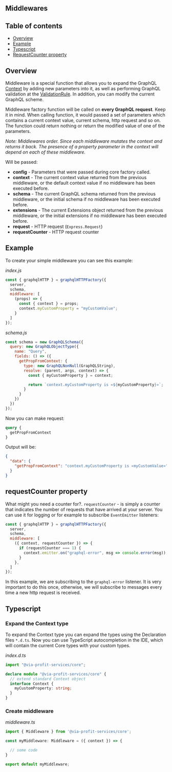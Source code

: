 ## Middlewares

## Table of contents

- [Overview](#overview)
- [Example](#example)
- [Typescript](#typescript)
- [RequestCounter property](#requestcounter-property)

## Overview

Middleware is a special function that allows you to expand the GraphQL [Context](./context.md) by adding new parameters into it, as well as performing GraphQL validation at the [ValidationRule](https://graphql.org/graphql-js/validation/). In addition, you can modify the current GraphQL scheme.

Middleware factory function will be called on **every GraphQL request**. Keep it in mind. When calling function, it would passed a set of parameters which contains a current context value, current schema, http request and so on. The function could return nothing or return the modified value of one of the parameters.

_Note: Middlewares order. Since each middleware mutates the context and returns it back. The presence of a property parameter in the context will depend on each of these middleware._

Will be passed:
  - **config** - Parameters that were passed during core factory called.
  - **context** - The current context value returned from the previous middleware, or the default context value if no middleware has been executed before.
  - **schema** - The current GraphQL schema returned from the previous middleware, or the initial schema if no middleware has been executed before.
  - **extensions** - The current Extensions object returned from the previous middleware, or the initial extensions if no middleware has been executed before.
  - **request** - HTTP request (`Express.Request`)
  - **requestCounter** - HTTP request counter

## Example

To create your simple middleware you can see this example:

_index.js_

```js
const { graphqlHTTP } = graphqlHTTPFactory({
  server,
  schema,
  middleware: [
    (props) => {
      const { context } = props;
      context.myCustomProperty = "myCustomValue";
    }
  ]
});
```

_schema.js_

```js
const schema = new GraphQLSchema({
  query: new GraphQLObjectType({
    name: "Query",
    fields: () => ({
      getPropFromContext: {
        type: new GraphQLNonNull(GraphQLString),
        resolve: (parent, args, context) => {
          const { myCustomProperty } = context;

          return `context.myCustomProperty is «${myCustomProperty}»`;
        }
      }
    })
  })
});
```

Now you can make request:

```graphql
query {
  getPropFromContext
}
```

Output will be:

```json
{
  "data": {
    "getPropFromContext": "context.myCustomProperty is «myCustomValue»"
  }
}
```
## requestCounter property

What might you need a counter for?. `requestCounter` - is simply a counter that indicates the number of requests that have arrived at your server. You can use it for logging or for example to subscribe `EventEmitter` listeners:

```js
const { graphqlHTTP } = graphqlHTTPFactory({
  server,
  schema,
  middleware: [
    ({ context, requestCounter }) => {
      if (requestCounter === 1) {
        context.emitter.on("graphql-error", msg => console.error(msg));
      }
    },
  ]
});
```

In this example, we are subscribing to the `graphql-error` listener. It is very important to do this once, otherwise, we will subscribe to messages every time a new http request is received.

## Typescript

### Expand the Сontext type

To expand the Сontext type you can expand the types using the Declaration files `*.d.ts`.
Now you can use TypeScript autocompletion in the IDE, which will contain the current Core types with your custom types.

_index.d.ts_

```ts
import "@via-profit-services/core";

declare module "@via-profit-services/core" {
  // extend standard Context object
  interface Context {
    myCustomProperty: string;
  }
}
```

### Create middleware

_middleware.ts_

```ts
import { Middleware } from '@via-profit-services/core';

const myMiddleware: Middleware = ({ context }) => {

  // some code
}

export default myMiddleware;
```
